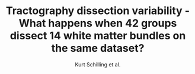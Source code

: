 ---
cat: gaia
subcat: architecture
bestof: false
author: Kurt Schilling et al.
title: Tractography dissection variability - What happens when 42 groups dissect 14 white matter bundles on the same dataset?
journal: NeuroImage
year: 2021
type: article
url: https -//www.sciencedirect.com/science/article/pii/S1053811921007758
doi: 10.1016/j.neuroimage.2021.118502
---